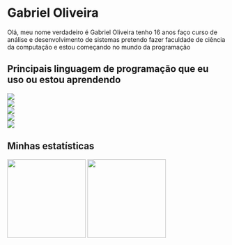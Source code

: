 
# Gabriel Oliveira

Olá, meu nome verdadeiro é Gabriel Oliveira tenho 16 anos faço curso de análise e desenvolvimento de sistemas pretendo fazer faculdade de ciência da computação e estou começando no mundo da programação

## Principais linguagem de programação que eu uso ou estou aprendendo


<div>
 <a>
        <img src="https://img.shields.io/badge/-React.js-blue" /></a>

</div>

<div>
 <a>
        <img src="https://img.shields.io/badge/-VUE-blue" /></a>

</div>

<div>
<a>
        <img src="https://img.shields.io/badge/-PHP-important" /></a>

</div>
<div>
<a>
        <img src="https://img.shields.io/badge/-Typescript-yellowgreenn" /></a>
</div>

<div>
<a>
        <img src="https://img.shields.io/badge/-Node-critical" /></a>
</div>

## Minhas estatísticas


 <div>

   <img height="180em" src="https://github-readme-stats.vercel.app/api?username=Greedwy-Blu&count_private=true&show_icons=true&theme=darcula"/>


   <img height="180em" src="https://github-readme-stats.vercel.app/api/top-langs/?username=Greedwy-Blu&layout=compact&langs_count=7&show_icons=true&theme=darcula"/>

</div>



